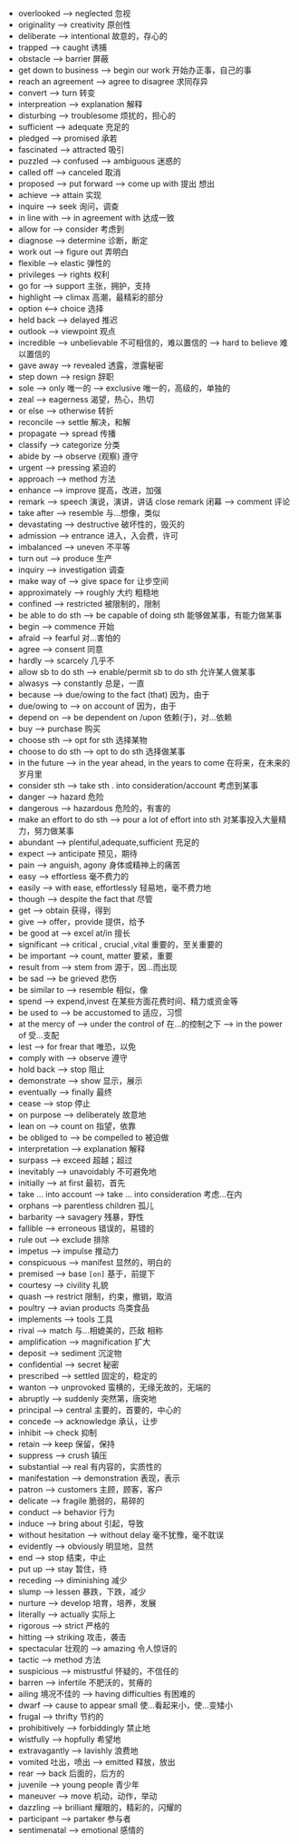 - overlooked --> neglected 忽视
- originality --> creativity 原创性
- deliberate --> intentional  故意的，存心的
- trapped --> caught 诱捕
- obstacle --> barrier 屏蔽
- get down to business --> begin our work 开始办正事，自己的事
- reach an agreement --> agree to disagree 求同存异
- convert --> turn 转变
- interpreation --> explanation 解释
- disturbing --> troublesome 烦扰的，担心的
- sufficient --> adequate 充足的
- pledged --> promised 承若
- fascinated --> attracted 吸引
- puzzled --> confused --> ambiguous 迷惑的
- called off --> canceled 取消
- proposed --> put forward --> come up with 提出 想出
- achieve --> attain 实现
- inquire --> seek 询问，调查
- in line with --> in agreement with 达成一致
- allow for --> consider 考虑到
- diagnose --> determine 诊断，断定
- work out --> figure out 弄明白
- flexible --> elastic 弹性的
- privileges --> rights  权利
- go for --> support  主张，拥护，支持
- highlight --> climax 高潮，最精彩的部分
- option <--> choice 选择
- held back --> delayed 推迟
- outlook --> viewpoint 观点
- incredible --> unbelievable 不可相信的，难以置信的 --> hard to believe 难以置信的
- gave away --> revealed 透露，泄露秘密
- step down --> resign 辞职
- sole --> only 唯一的 --> exclusive 唯一的，高级的，单独的
- zeal  --> eagerness 渴望，热心，热切
- or else --> otherwise 转折
- reconcile --> settle 解决，和解
- propagate --> spread 传播
- classify --> categorize 分类
- abide by --> observe (观察)  遵守
- urgent --> pressing 紧迫的
- approach --> method  方法
- enhance --> improve 提高，改进，加强
- remark --> speech 演说，演讲，讲话 close remark 闭幕 --> comment 评论
- take after --> resemble 与...想像，类似
- devastating --> destructive 破坏性的，毁灭的
- admission --> entrance 进入，入会费，许可
- imbalanced --> uneven 不平等
- turn out --> produce 生产
- inquiry --> investigation 调查
- make way of --> give space for 让步空间
- approximately -->  roughly 大约 粗糙地
- confined --> restricted 被限制的，限制
- be able to do sth --> be capable of doing sth 能够做某事，有能力做某事
- begin --> commence 开始
- afraid --> fearful 对...害怕的
- agree --> consent 同意
- hardly --> scarcely 几乎不
- allow sb to do sth --> enable/permit sb to do sth 允许某人做某事
- alwasys --> constantly 总是，一直
- because --> due/owing to the fact (that) 因为，由于
- due/owing to --> on account of 因为，由于
- depend on --> be dependent on /upon 依赖(于)，对...依赖
- buy --> purchase 购买
- choose sth --> opt for sth 选择某物
- choose to do sth --> opt to do sth 选择做某事
- in the future --> in the year ahead, in the years to come 在将来，在未来的岁月里
- consider sth --> take sth . into consideration/account 考虑到某事
- danger --> hazard 危险
- dangerous --> hazardous 危险的，有害的
- make an effort to do sth --> pour a lot of effort into sth 对某事投入大量精力，努力做某事
- abundant --> plentiful,adequate,sufficient 充足的
- expect --> anticipate 预见，期待
- pain --> anguish, agony 身体或精神上的痛苦
- easy --> effortless 毫不费力的
- easily --> with ease, effortlessly 轻易地，毫不费力地
- though --> despite the fact that 尽管
- get --> obtain 获得，得到
- give --> offer，provide 提供，给予
- be good at --> excel at/in 擅长
- significant --> critical , crucial ,vital 重要的，至关重要的
- be important --> count, matter 要紧，重要
- result from --> stem from 源于，因...而出现
- be sad --> be grieved 悲伤
- be similar to --> resemble 相似，像
- spend --> expend,invest 在某些方面花费时间、精力或资金等
- be used to --> be accustomed to 适应，习惯
- at the mercy of --> under the control of 在...的控制之下 --> in the power of 受...支配
- lest --> for frear that 唯恐，以免
- comply with --> observe 遵守
- hold back --> stop 阻止
- demonstrate --> show 显示，展示
- eventually --> finally 最终
- cease --> stop 停止
- on purpose --> deliberately 故意地
- lean on --> count on 指望，依靠
- be obliged to --> be compelled to 被迫做
- interpretation --> explanation 解释
- surpass --> exceed 超越；超过
- inevitably --> unavoidably 不可避免地
- initially --> at first 最初，首先
- take ... into account --> take ... into consideration 考虑...在内
- orphans --> parentless children 孤儿
- barbarity --> savagery 残暴，野性
- fallible --> erroneous 错误的，易错的
- rule out --> exclude 排除
- impetus --> impulse 推动力
- conspicuous --> manifest 显然的，明白的
- premised --> base `[on]` 基于，前提下
- courtesy --> civility 礼貌
- quash --> restrict 限制，约束，撤销，取消
- poultry --> avian products 鸟类食品
- implements --> tools 工具
- rival --> match 与...相媲美的，匹敌 相称
- amplification --> magnification 扩大
- deposit --> sediment 沉淀物
- confidential --> secret 秘密
- prescribed --> settled 固定的，稳定的
- wanton --> unprovoked 蛮横的，无缘无故的，无端的
- abruptly --> suddenly 突然第，唐突地
- principal --> central 主要的，首要的，中心的
- concede --> acknowledge 承认，让步
- inhibit --> check 抑制
- retain --> keep 保留，保持
- suppress --> crush 镇压
- substantial --> real 有内容的，实质性的
- manifestation --> demonstration 表现，表示
- patron --> customers 主顾，顾客，客户
- delicate --> fragile 脆弱的，易碎的
- conduct --> behavior 行为
- induce --> bring about 引起，导致
- without hesitation --> without delay 毫不犹豫，毫不耽误
- evidently --> obviously 明显地，显然
- end --> stop 结束，中止
- put up --> stay 暂住，待
- receding --> diminishing 减少
- slump --> lessen  暴跌，下跌，减少
- nurture --> develop 培育，培养，发展
- literally --> actually 实际上
- rigorous --> strict 严格的
- hitting --> striking 攻击，袭击
- spectacular 壮观的 --> amazing 令人惊讶的
- tactic --> method 方法
- suspicious --> mistrustful 怀疑的，不信任的
- barren --> infertile 不肥沃的，贫瘠的
- ailing  境况不佳的 --> having difficulties 有困难的
- dwarf --> cause to appear small 使...看起来小，使...变矮小
- frugal --> thrifty 节约的
- prohibitively --> forbiddingly 禁止地
- wistfully --> hopfully 希望地
- extravagantly --> lavishly 浪费地
- vomited 吐出，喷出 --> emitted  释放，放出
- rear --> back 后面的，后方的
- juvenile --> young people 青少年
- maneuver --> move 机动，动作，举动
- dazzling --> brilliant 耀眼的，精彩的，闪耀的
- participant --> partaker 参与者
- sentimenatal --> emotional 感情的